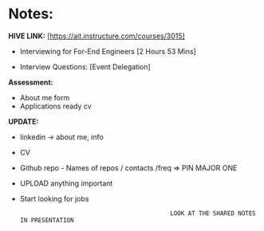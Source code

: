 # **Notes:**

**HIVE LINK:** [https://ait.instructure.com/courses/3015]

- Interviewing for For-End Engineers [2 Hours 53 Mins]

- Interview Questions: [Event Delegation]

**Assessment:**

- About me form
- Applications ready cv

**UPDATE:**
- linkedin -> about me, info
- CV
- Github repo - Names of repos / contacts /freq => PIN MAJOR ONE
- UPLOAD anything important
- Start looking for jobs

                                                LOOK AT THE SHARED NOTES IN PRESENTATION
